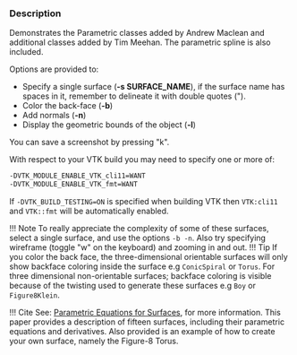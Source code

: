 ### Description

Demonstrates the Parametric classes added by Andrew Maclean and additional classes added by Tim Meehan. The parametric spline is also included.

Options are provided to:

- Specify a single surface (**-s SURFACE_NAME**), if the surface name has spaces in it, remember to delineate it with double quotes (").
- Color the back-face (**-b**)
- Add normals (**-n**)
- Display the geometric bounds of the object (**-l**)

You can save a screenshot by pressing "k".

With respect to your VTK build you may need to specify one or more of:

```bash
-DVTK_MODULE_ENABLE_VTK_cli11=WANT
-DVTK_MODULE_ENABLE_VTK_fmt=WANT
```

If `-DVTK_BUILD_TESTING=ON` is specified when building VTK then `VTK:cli11` and `VTK::fmt` will be automatically enabled.

!!! Note
    To really appreciate the complexity of some of these surfaces, select a single surface, and use the options `-b -n`. Also try specifying wireframe (toggle "w" on the keyboard) and zooming in and out.
!!! Tip
    If you color the back face, the three-dimensional orientable surfaces will only show backface coloring inside the surface e.g `ConicSpiral` or `Torus`. For three dimensional non-orientable surfaces; backface coloring is visible because of the twisting used to generate these surfaces e.g `Boy` or `Figure8Klein`.

!!! Cite
    See: [Parametric Equations for Surfaces](http://www.vtk.org/wp-content/uploads/2015/11/ParametricSurfaces.pdf), for more information. This paper provides a description of fifteen surfaces, including their parametric equations and derivatives. Also provided is an example of how to create your own surface, namely the Figure-8 Torus.
